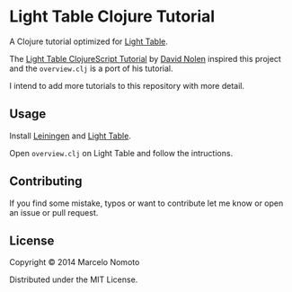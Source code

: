 # Light Table Clojure Tutorial

A Clojure tutorial optimized for [Light Table](http://www.lighttable.com).

The [Light Table ClojureScript Tutorial](https://github.com/swannodette/lt-cljs-tutorial)
by [David Nolen](https://github.com/swannodette) inspired this project and the
`overview.clj` is a port of his tutorial.

I intend to add more tutorials to this repository with more detail.


## Usage

Install [Leiningen](http://leiningen.org) and
[Light Table](http://www.lighttable.com).

Open `overview.clj` on Light Table and follow the intructions.

## Contributing

If you find some mistake, typos or want to contribute let me know or open
an issue or pull request.

## License

Copyright © 2014 Marcelo Nomoto

Distributed under the MIT License.
